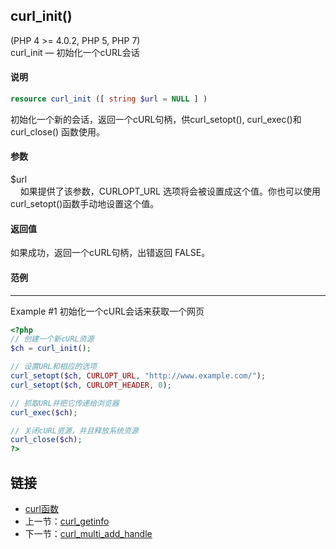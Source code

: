 
## curl_init()
(PHP 4 >= 4.0.2, PHP 5, PHP 7)  
curl_init — 初始化一个cURL会话 

#### 说明  
```php
resource curl_init ([ string $url = NULL ] )
```

初始化一个新的会话，返回一个cURL句柄，供curl_setopt(), curl_exec()和curl_close() 函数使用。

#### 参数   
$url  
&nbsp;&nbsp;&nbsp;&nbsp;如果提供了该参数，CURLOPT_URL 选项将会被设置成这个值。你也可以使用curl_setopt()函数手动地设置这个值。

#### 返回值
如果成功，返回一个cURL句柄，出错返回 FALSE。  

#### 范例   
---  
Example #1 初始化一个cURL会话来获取一个网页
```php
<?php
// 创建一个新cURL资源
$ch = curl_init();

// 设置URL和相应的选项
curl_setopt($ch, CURLOPT_URL, "http://www.example.com/");
curl_setopt($ch, CURLOPT_HEADER, 0);

// 抓取URL并把它传递给浏览器
curl_exec($ch);

// 关闭cURL资源，并且释放系统资源
curl_close($ch);
?>
```

## 链接

- [curl函数](directory.md)
- 上一节：[curl_getinfo](curl_getinfo.md)
- 下一节：[curl_multi_add_handle](curl_multi_add_handle.md)
